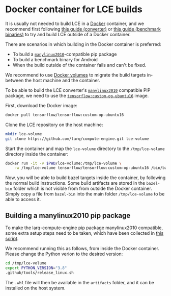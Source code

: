 # Docker container for LCE builds

It is usually not needed to build LCE in a [Docker](https://www.docker.com/)
container, and we recommend first following
[this guide (converter)](/compute-engine/build_converter/) or
[this guide (benchmark binaries)](/compute-engine/build_arm/)
to try and build LCE outside of a Docker container.

There are scenarios in which building in the Docker container is preferred:
- To build a [`manylinux2010`](https://www.python.org/dev/peps/pep-0571/)-compatible pip package
- To build a benchmark binary for Android
- When the build outside of the container fails and can't be fixed.

We recommend to use [Docker volumes](https://docs.docker.com/storage/volumes/)
to migrate the build targets in-between the host machine and the container.

To be able to build the LCE converter's
[`manylinux2010`](https://www.python.org/dev/peps/pep-0571/) compatible PIP
package, we need to use the
[`tensorflow:custom-op-ubuntu16`](https://hub.docker.com/r/tensorflow/tensorflow)
image.

First, download the Docker image:

```bash
docker pull tensorflow/tensorflow:custom-op-ubuntu16
```

Clone the LCE repository on the host machine:

```bash
mkdir lce-volume
git clone https://github.com/larq/compute-engine.git lce-volume
```

Start the container and map the `lce-volume` directory to the `/tmp/lce-volume`
directory inside the container:

```bash
docker run -it -v $PWD/lce-volume:/tmp/lce-volume \
    -w /tmp/lce-volume tensorflow/tensorflow:custom-op-ubuntu16 /bin/bash
```

Now, you will be able to build bazel targets inside the container, by following
the normal build instructions. Some build artifacts are stored in the
`bazel-bin` folder which is not visible from from outside the Docker container.
Simply copy a file from `bazel-bin` into the main folder `/tmp/lce-volume` to
be able to access it.

## Building a manylinux2010 pip package

To make the larq-compute-engine pip package manylinux2010 compatible, some
extra setup steps need to be taken, which have been collected in
[this script](https://github.com/larq/compute-engine/blob/master/.github/tools/release_linux.sh).

We recommend running this as follows, from inside the Docker container. Please
change the Python verion to the desired version:

```bash
cd /tmp/lce-volume
export PYTHON_VERSION="3.8"
.github/tools/release_linux.sh
```

The `.whl` file will then be available in the `artifacts` folder, and it can be
installed on the host system.
